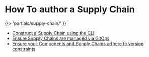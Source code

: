 # How To author a Supply Chain
{{> 'partials/supply-chain/<beta-banner>' }}

- [Construct a Supply Chain using the CLI](./construct-with-cli.hbs.md)
- [Ensure Supply Chains are managed via GitOps](./gitops.hbs.md)
- [Ensure your Components and Supply Chains adhere to version constraints](./version-control.hbs.md)
